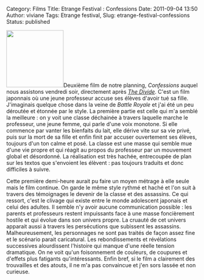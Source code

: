 Category: Films
Title: Etrange Festival : Confessions
Date: 2011-09-04 13:50
Author: viviane
Tags: Etrange festival, 
Slug: etrange-festival-confessions
Status: published

<a href="http://www.viviane-voyages.com/wp-content/uploads/2011/09/confessions.jpg"><img class="alignleft size-thumbnail wp-image-2262" title="Confessions" src="http://www.viviane-voyages.com/wp-content/uploads/2011/09/confessions-150x150.jpg" alt="" width="150" height="150" /></a>Deuxième film de notre planning, <em>Confessions</em> auquel nous assistons vendredi soir, directement après <a title="Etrange festival : The Divide" href="http://www.viviane-voyages.com/divers/films/etrange-festival-the-divide"><em>The Divide</em></a>. C'est un film japonnais où une jeune professeur accuse ses élèves d'avoir tué sa fille. J'imaginais quelque chose dans la veine de <em>Battle Royale</em> et j'ai été un peu déroutée et étonnée par le style. La première partie est celle qui m'a semblé la meilleure : on y voit une classe déchainée à travers laquelle marche le professeur, une jeune femme, qui parle d'une voix monotone. Si elle commence par vanter les bienfaits du lait, elle dérive vite sur sa vie privé, puis sur la mort de sa fille et enfin finit par accuser ouvertement ses élèves, toujours d'un ton calme et posé. La classe est une masse qui semble mue d'une vie propre et qui réagit au propos du professeur par un mouvement global et désordonné. La réalisation est très hachée, entrecoupée de plan sur les textos que s'envoient les élèvent : pas toujours traduits et donc difficiles à suivre.

Cette première demi-heure aurait pu faire un moyen métrage à elle seule mais le film continue. On garde le même style rythmé et haché et l'on suit à travers des témoignages le devenir de la classe et des assassins. Ce qui ressort, c'est le clivage qui existe entre le monde adolescent japonais et celui des adultes. Il semble n'y avoir aucune communication possible : les parents et professeurs restent impuissants face à une masse foncièrement hostile et qui évolue dans son univers propre. La cruauté de cet univers apparait aussi à travers les persécutions que subissent les assassins. Malheureusement, les personnages ne sont pas traités de façon assez fine et le scénario parait caricatural. Les rebondissements et révélations successives alourdissent l'histoire qui manque d'une réelle tension dramatique. On ne voit qu'un foisonnement de couleurs, de coupures et d'effets plus fatigants qu'intéressants. Enfin bref, si le film a clairement des trouvailles et des atouts, il ne m'a pas convaincue et j'en sors lassée et non curieuse.